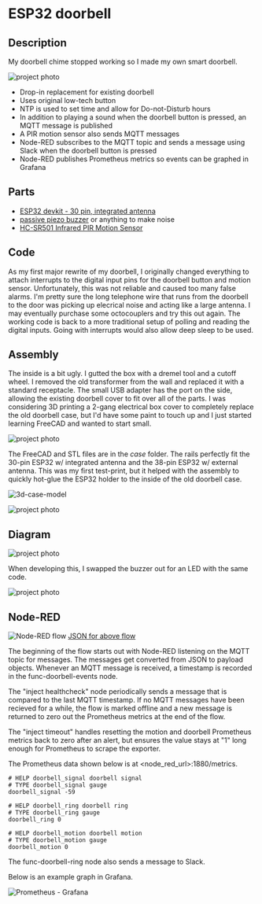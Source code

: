 # ESP32 doorbell

## Description

My doorbell chime stopped working so I made my own smart doorbell.

![project photo](img/esp32-doorbell-exterior.jpg)

- Drop-in replacement for existing doorbell
- Uses original low-tech button
- NTP is used to set time and allow for Do-not-Disturb hours
- In addition to playing a sound when the doorbell button is pressed, an MQTT message is published
- A PIR motion sensor also sends MQTT messages
- Node-RED subscribes to the MQTT topic and sends a message using Slack when the doorbell button is pressed
- Node-RED publishes Prometheus metrics so events can be graphed in Grafana

## Parts

- [ESP32 devkit - 30 pin, integrated antenna](https://www.aliexpress.com/item/1005001267643044.html)
- [passive piezo buzzer](https://www.aliexpress.com/item/4001317667682.html) or anything to make noise
- [HC-SR501 Infrared PIR Motion Sensor](https://www.aliexpress.com/item/32731348914.html)

## Code

As my first major rewrite of my doorbell, I originally changed everything to attach interrupts to the digital input pins for the doorbell button and motion sensor.  Unfortunately, this was not reliable and caused too many false alarms.  I'm pretty sure the long telephone wire that runs from the doorbell to the door was picking up elecrical noise and acting like a large antenna.  I may eventually purchase some octocouplers and try this out again.  The working code is back to a more traditional setup of polling and reading the digital inputs.  Going with interrupts would also allow deep sleep to be used.

## Assembly

The inside is a bit ugly.  I gutted the box with a dremel tool and a cutoff wheel.  I removed the old transformer from the wall and replaced it with a standard receptacle.  The small USB adapter has the port on the side, allowing the existing doorbell cover to fit over all of the parts.  I was considering 3D printing a 2-gang electrical box cover to completely replace the old doorbell case, but I'd have some paint to touch up and I just started learning FreeCAD and wanted to start small.

![project photo](img/esp32-doorbell-internal.jpg)

The FreeCAD and STL files are in the *case* folder.  The rails perfectly fit the 30-pin ESP32 w/ integrated antenna and the 38-pin ESP32 w/ external antenna.  This was my first test-print, but it helped with the assembly to quickly hot-glue the ESP32 holder to the inside of the old doorbell case.

![3d-case-model](img/freecad-esp32-slide-3d.png)

![project photo](img/esp32-slide-photo.jpg)

## Diagram

![project photo](img/esp32-doorbell-diagram.png)

When developing this, I swapped the buzzer out for an LED with the same code.

![project photo](img/esp32-doorbell-silent-diagram.png)

## Node-RED

![Node-RED flow](/node-red/node-red-flow.png)
[JSON for above flow](node-red/flow.json)

The beginning of the flow starts out with Node-RED listening on the MQTT topic for messages.  The messages get converted from JSON to payload objects.  Whenever an MQTT message is received, a timestamp is recorded in the func-doorbell-events node.

The "inject healthcheck" node periodically sends a message that is compared to the last MQTT timestamp.  If no MQTT messages have been recieved for a while, the flow is marked offline and a new message is returned to zero out the Prometheus metrics at the end of the flow.

The "inject timeout" handles resetting the motion and doorbell Prometheus metrics back to zero after an alert, but ensures the value stays at "1" long enough for Prometheus to scrape the exporter.

The Prometheus data shown below is at \<node_red_url\>:1880/metrics.

```
# HELP doorbell_signal doorbell signal
# TYPE doorbell_signal gauge
doorbell_signal -59

# HELP doorbell_ring doorbell ring
# TYPE doorbell_ring gauge
doorbell_ring 0

# HELP doorbell_motion doorbell motion
# TYPE doorbell_motion gauge
doorbell_motion 0
```

The func-doorbell-ring node also sends a message to Slack.

Below is an example graph in Grafana.

![Prometheus - Grafana](/node-red/prom-grafana.png)
